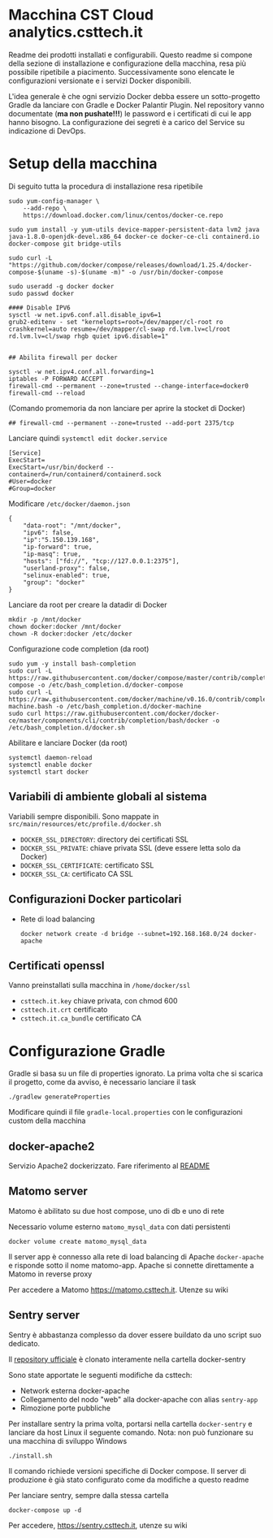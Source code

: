 # Macchina CST Cloud analytics.csttech.it

Readme dei prodotti installati e configurabili.
Questo readme si compone della sezione di installazione e configurazione della macchina, resa più possibile ripetibile a piacimento.
Successivamente sono elencate le configurazioni versionate e i servizi Docker disponibili.

L'idea generale è che ogni servizio Docker debba essere un sotto-progetto Gradle da lanciare con Gradle e Docker Palantir Plugin.
Nel repository vanno documentate (**ma non pushate!!!**) le password e i certificati di cui le app hanno bisogno.
La configurazione dei segreti è a carico del Service su indicazione di DevOps.

# Setup della macchina

Di seguito tutta la procedura di installazione resa ripetibile

    sudo yum-config-manager \
        --add-repo \
        https://download.docker.com/linux/centos/docker-ce.repo

    sudo yum install -y yum-utils device-mapper-persistent-data lvm2 java java-1.8.0-openjdk-devel.x86_64 docker-ce docker-ce-cli containerd.io docker-compose git bridge-utils
 
    sudo curl -L "https://github.com/docker/compose/releases/download/1.25.4/docker-compose-$(uname -s)-$(uname -m)" -o /usr/bin/docker-compose
    
    sudo useradd -g docker docker
    sudo passwd docker
     
    #### Disable IPV6
    sysctl -w net.ipv6.conf.all.disable_ipv6=1
    grub2-editenv - set "kernelopts=root=/dev/mapper/cl-root ro crashkernel=auto resume=/dev/mapper/cl-swap rd.lvm.lv=cl/root rd.lvm.lv=cl/swap rhgb quiet ipv6.disable=1"
     
     
    ## Abilita firewall per docker
     
    sysctl -w net.ipv4.conf.all.forwarding=1
    iptables -P FORWARD ACCEPT
    firewall-cmd --permanent --zone=trusted --change-interface=docker0
    firewall-cmd --reload 

 
(Comando promemoria da non lanciare per aprire la stocket di Docker)   
 
    ## firewall-cmd --permanent --zone=trusted --add-port 2375/tcp

Lanciare quindi `systemctl edit docker.service`

    [Service]
    ExecStart=
    ExecStart=/usr/bin/dockerd --containerd=/run/containerd/containerd.sock
    #User=docker
    #Group=docker

Modificare `/etc/docker/daemon.json`

    {
        "data-root": "/mnt/docker",
        "ipv6": false,
        "ip":"5.150.139.168",
        "ip-forward": true,
        "ip-masq": true,
        "hosts": ["fd://", "tcp://127.0.0.1:2375"],
        "userland-proxy": false,
        "selinux-enabled": true,
        "group": "docker"
    }


Lanciare da root per creare la datadir di Docker

    mkdir -p /mnt/docker
    chown docker:docker /mnt/docker
    chown -R docker:docker /etc/docker
    

Configurazione code completion (da root)

    sudo yum -y install bash-completion
    sudo curl -L https://raw.githubusercontent.com/docker/compose/master/contrib/completion/bash/docker-compose -o /etc/bash_completion.d/docker-compose
    sudo curl -L https://raw.githubusercontent.com/docker/machine/v0.16.0/contrib/completion/bash/docker-machine.bash -o /etc/bash_completion.d/docker-machine
    sudo curl https://raw.githubusercontent.com/docker/docker-ce/master/components/cli/contrib/completion/bash/docker -o /etc/bash_completion.d/docker.sh

Abilitare e lanciare Docker (da root)

    systemctl daemon-reload
    systemctl enable docker
    systemctl start docker

## Variabili di ambiente globali al sistema

Variabili sempre disponibili. Sono mappate in `src/main/resources/etc/profile.d/docker.sh`

- `DOCKER_SSL_DIRECTORY`: directory dei certificati SSL
- `DOCKER_SSL_PRIVATE`: chiave privata SSL (deve essere letta solo da Docker)
- `DOCKER_SSL_CERTIFICATE`: certificato SSL
- `DOCKER_SSL_CA`: certificato CA SSL

## Configurazioni Docker particolari

- Rete di load balancing

      docker network create -d bridge --subnet=192.168.168.0/24 docker-apache

## Certificati openssl

Vanno preinstallati sulla macchina in `/home/docker/ssl`

- `csttech.it.key` chiave privata, con chmod 600
- `csttech.it.crt` certificato
- `csttech.it.ca_bundle` certificato CA

# Configurazione Gradle

Gradle si basa su un file di properties ignorato. La prima volta che si scarica il progetto, come da avviso,
è necessario lanciare il task

    ./gradlew generateProperties
    
Modificare quindi il file `gradle-local.properties` con le configurazioni custom della macchina

## docker-apache2

Servizio Apache2 dockerizzato. Fare riferimento al [README](./docker-apache2/README.md)

## Matomo server

Matomo è abilitato su due host compose, uno di db e uno di rete

Necessario volume esterno `matomo_mysql_data` con dati persistenti

    docker volume create matomo_mysql_data

Il server app è connesso alla rete di load balancing di Apache `docker-apache` e risponde sotto il nome matomo-app.
Apache si connette direttamente a Matomo in reverse proxy

Per accedere a Matomo https://matomo.csttech.it. Utenze su wiki

## Sentry server

Sentry è abbastanza complesso da dover essere buildato da uno script suo dedicato.

Il [repository ufficiale](https://github.com/getsentry/onpremise) è clonato interamente nella cartella docker-sentry

Sono state apportate le seguenti modifiche da csttech:

- Network esterna docker-apache
- Collegamento del nodo "web" alla docker-apache con alias `sentry-app`
- Rimozione porte pubbliche

Per installare sentry la prima volta, portarsi nella cartella `docker-sentry` e lanciare da host Linux il seguente comando.
Nota: non può funzionare su una macchina di sviluppo Windows

    ./install.sh

Il comando richiede versioni specifiche di Docker compose. Il server di produzione è già stato configurato come da modifiche a questo readme

Per lanciare sentry, sempre dalla stessa cartella

    docker-compose up -d
    
Per accedere, https://sentry.csttech.it, utenze su wiki
